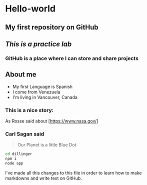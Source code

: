 # Hello-world
## My first repository on GitHub
## _This is a practice lab_
### GitHub is a place where I can store and share projects
## About me
- My first Language is Spanish
- I come from Venezuela
- I'm living in Vancouver, Canada

### This is a nice story:

As Rosse said about [https://www.nasa.gov/]
### Carl Sagan said
> Our Planet is a little Blue Dot

```sh
cd dillinger
npm i
node app
```

I've made all this changes to this file in order to learn how to make markdowns and write text on GitHub.


